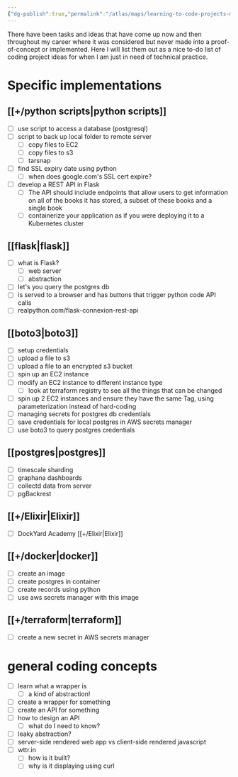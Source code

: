 ```yaml
---
{"dg-publish":true,"permalink":"/atlas/maps/learning-to-code-projects-moc/"}
---
```


There have been tasks and ideas that have come up now and then throughout my career where it was considered but never made into a proof-of-concept or implemented. Here I will list them out as a nice to-do list of coding project ideas for when I am just in need of technical practice.
# Specific implementations
## [[+/python scripts\|python scripts]]
- [ ] use script to access a database (postgresql)
- [ ] script to back up local folder to remote server
	- [ ] copy files to EC2
	- [ ] copy files to s3
	- [ ] tarsnap
- [ ] find SSL expiry date using python
	- [ ] when does google.com's SSL cert expire?
- [ ] develop a REST API in Flask
	- [ ] The API should include endpoints that allow users to get information on all of the books it has stored, a subset of these books and a single book
	- [ ] containerize your application as if you were deploying it to a Kubernetes cluster
## [[flask\|flask]]
- [ ] what is Flask?
	- [ ] web server
	- [ ] abstraction
- [ ] let's you query the postgres db
- [ ] is served to a browser and has buttons that trigger python code API calls
- [ ] realpython.com/flask-connexion-rest-api

## [[boto3\|boto3]]
- [ ] setup credentials
- [ ] upload a file to s3
- [ ] upload a file to an encrypted s3 bucket
- [ ] spin up an EC2 instance
- [ ] modify an EC2 instance to different instance type
	- [ ] look at terraform registry to see all the things that can be changed
- [ ] spin up 2 EC2 instances and ensure they have the same Tag, using parameterization instead of hard-coding
- [ ] managing secrets for postgres db credentials
- [ ] save credentials for local postgres in AWS secrets manager
- [ ] use boto3 to query postgres credentials

## [[postgres\|postgres]]
- [ ] timescale sharding 
- [ ] graphana dashboards
- [ ] collectd data from server
- [ ] pgBackrest

## [[+/Elixir\|Elixir]]
- [ ] DockYard Academy [[+/Elixir\|Elixir]]

## [[+/docker\|docker]]
- [ ] create an image
- [ ] create postgres in container
- [ ] create records using python
- [ ] use aws secrets manager with this image

## [[+/terraform\|terraform]]
- [ ] create a new secret in AWS secrets manager

# general coding concepts
- [ ] learn what a wrapper is
	- [ ] a kind of abstraction!
- [ ] create a wrapper for something
- [ ] create an API for something
- [ ] how to design an API
	- [ ] what do I need to know?
- [ ] leaky abstraction?
- [ ] server-side rendered web app vs client-side rendered javascript
- [ ] wttr.in
	- [ ] how is it built?
	- [ ] why is it displaying using curl